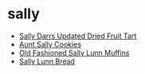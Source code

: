 # sally

 * [Sally Darrs Updated Dried Fruit Tart](../../index/s/sally-darrs-updated-dried-fruit-tart-10806.json)
 * [Aunt Sally Cookies](../../index/a/aunt-sally-cookies.json)
 * [Old Fashioned Sally Lunn Muffins](../../index/o/old-fashioned-sally-lunn-muffins.json)
 * [Sally Lunn Bread](../../index/s/sally-lunn-bread.json)
